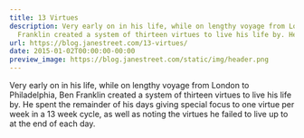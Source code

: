 ```yaml
---
title: 13 Virtues
description: Very early on in his life, while on lengthy voyage from London to Philadelphia,Ben
  Franklin created a system of thirteen virtues to live his life by. He spen...
url: https://blog.janestreet.com/13-virtues/
date: 2015-01-02T00:00:00-00:00
preview_image: https://blog.janestreet.com/static/img/header.png
---
```


<p>Very early on in his life, while on lengthy voyage from London to Philadelphia,
Ben Franklin created a system of thirteen virtues to live his life by. He spent
the remainder of his days giving special focus to one virtue per week in a 13
week cycle, as well as noting the virtues he failed to live up to at the end of
each day.</p>
